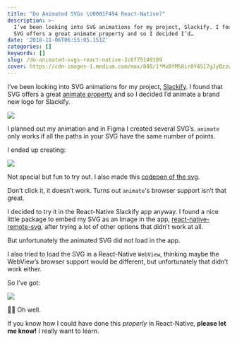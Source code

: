 ```yaml
---
title: "Do Animated SVGs \U0001F494 React-Native?"
description: >-
  I’ve been looking into SVG animations for my project, Slackify. I found that
  SVG offers a great animate property and so I decided I’d…
date: '2018-11-06T06:55:05.151Z'
categories: []
keywords: []
slug: /do-animated-svgs-react-native-2c6f75149189
cover: https://cdn-images-1.medium.com/max/800/1*MvBfM58ir8Y4S17gJyBzzw.gif
---
```


I’ve been looking into SVG animations for my project, [Slackify](https://medium.com/arjunkalburgi/redesigning-slackify-an-easy-custom-emoji-solution-for-slack-41c81b76e2be). I found that SVG offers a great [animate property](https://developer.mozilla.org/en-US/docs/Web/SVG/Element/animate) and so I decided I’d animate a brand new logo for Slackify.

![](https://cdn-images-1.medium.com/max/800/1*AtJwk7_cpzGFJI6nZkMsjg.png)

I planned out my animation and in Figma I created several SVG’s. `animate` only works if all the paths in your SVG have the same number of points.

I ended up creating:

![](https://cdn-images-1.medium.com/max/800/1*MvBfM58ir8Y4S17gJyBzzw.gif)

Not special but fun to try out. I also made this [codepen of the svg](https://codepen.io/askalburgi/pen/vQOJLE).

Don’t click it, it doesn’t work. Turns out `animate`'s browser support isn’t that great.

I decided to try it in the React-Native Slackify app anyway. I found a nice little package to embed my SVG as an Image in the app, [react-native-remote-svg](https://www.npmjs.com/package/react-native-remote-svg), after trying a lot of other options that didn’t work at all.

But unfortunately the animated SVG did not load in the app.

I also tried to load the SVG in a React-Native `WebView`, thinking maybe the WebView’s browser support would be different, but unfortunately that didn’t work either.

So I’ve got:

![](https://cdn-images-1.medium.com/max/800/1*bfzlPng2aLxqJDms2hS8zQ.jpeg)

🤷🏾‍ Oh well.

If you know how I could have done this _properly_ in React-Native, **please let me know!** I really want to learn.
